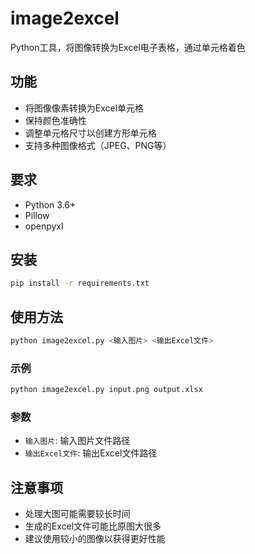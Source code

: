 # image2excel

Python工具，将图像转换为Excel电子表格，通过单元格着色

## 功能
- 将图像像素转换为Excel单元格
- 保持颜色准确性
- 调整单元格尺寸以创建方形单元格
- 支持多种图像格式（JPEG、PNG等）

## 要求
- Python 3.6+
- Pillow
- openpyxl

## 安装
```bash
pip install -r requirements.txt
```

## 使用方法

```bash
python image2excel.py <输入图片> <输出Excel文件>
```

### 示例

```bash
python image2excel.py input.png output.xlsx
```

### 参数
- `输入图片`: 输入图片文件路径
- `输出Excel文件`: 输出Excel文件路径

## 注意事项
- 处理大图可能需要较长时间
- 生成的Excel文件可能比原图大很多
- 建议使用较小的图像以获得更好性能